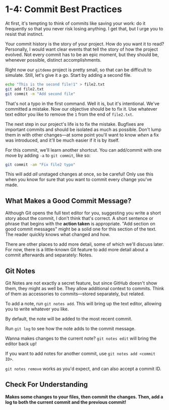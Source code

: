 # 1-4: Commit Best Practices

At first, it's tempting to think of commits like saving your work: do it frequently so that you never risk losing anything. I get that, but I urge you to resist that instinct.

Your commit history is the story of your project. How do you want it to read? Personally, I would want clear events that tell the story of how the project evolved. Not every commit has to be an epic moment, but they should be, whenever possible, distinct accomplishments.

Right now our `gitdemo` project is pretty small, so that can be difficult to simulate. Still, let's give it a go. Start by adding a second file.

```bash
echo "This is the second file!1" > file2.txt
git add file2.txt
git commit -m "Add second file"
```

That's not a typo in the first command. Well it is, but it's intentional. We've committed a mistake. Now our objective should be to fix it. Use whatever text editor you like to remove the `1` from the end of `file2.txt`.

The next step in our project's life is to fix the mistake. Bugfixes are important commits and should be isolated as much as possible. Don't lump them in with other changes—at some point you'll want to know _when_ a fix was introduced, and it'll be much easier if it is by itself.

For this commit, we'll learn another shortcut. You can add/commit with one move by adding `-a` to `git commit`, like so:

```bash
git commit -am "Fix file2 typo"
```

This will add _all_ unstaged changes at once, so be careful! Only use this when you know for sure that you want to commit every change you've made.

## What Makes a Good Commit Message?

Although Git opens the full text editor for you, suggesting you write a short story about the commit, I don't think that's correct. A short sentence or phrase that begins with the **action taken** is appropriate. "Add section on good commit messages" might be a solid one for this section of the text. The reader quickly knows what changed and how.

There are other places to add more detail, some of which we'll discuss later. For now, there is a little-known Git feature to add more detail about a commit afterwards and separately: Notes.


## Git Notes

Git Notes are not exactly a secret feature, but since GitHub doesn't show them, they might as well be. They allow additional context to commits. Think of them as accessories to commits—stored separately, but related.

To add a note, run `git notes add`. This will bring up the text editor, allowing you to write whatever you like.

By default, the note will be added to the most recent commit.

Run `git log` to see how the note adds to the commit message.

Wanna makes changes to the current note? `git notes edit` will bring the editor back up!

If you want to add notes for another commit, use `git notes add <commit ID>`. 

`git notes remove` works as you'd expect, and can also accept a commit ID.

## Check For Understanding

**Makes some changes to your files, then commit the changes. Then, add a log to both the current commit and the previous commit!**
